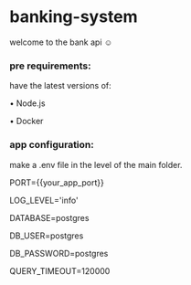 # banking-system

welcome to the bank api ☺

### pre requirements:

have the latest versions of:

• Node.js

• Docker

### app configuration:

make a .env file in the level of the main folder.

PORT={{your_app_port}}

LOG_LEVEL='info'

DATABASE=postgres

DB_USER=postgres

DB_PASSWORD=postgres

QUERY_TIMEOUT=120000